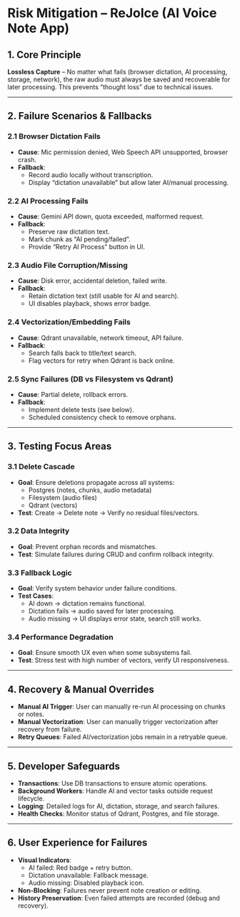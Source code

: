 # Risk Mitigation – ReJoIce (AI Voice Note App)

## 1. Core Principle

**Lossless Capture** – No matter what fails (browser dictation, AI processing, storage, network), the raw audio must always be saved and recoverable for later processing. This prevents “thought loss” due to technical issues.

---

## 2. Failure Scenarios & Fallbacks

### 2.1 Browser Dictation Fails
- **Cause**: Mic permission denied, Web Speech API unsupported, browser crash.
- **Fallback**:
  - Record audio locally without transcription.
  - Display “dictation unavailable” but allow later AI/manual processing.

### 2.2 AI Processing Fails
- **Cause**: Gemini API down, quota exceeded, malformed request.
- **Fallback**:
  - Preserve raw dictation text.
  - Mark chunk as “AI pending/failed”.
  - Provide “Retry AI Process” button in UI.

### 2.3 Audio File Corruption/Missing
- **Cause**: Disk error, accidental deletion, failed write.
- **Fallback**:
  - Retain dictation text (still usable for AI and search).
  - UI disables playback, shows error badge.

### 2.4 Vectorization/Embedding Fails
- **Cause**: Qdrant unavailable, network timeout, API failure.
- **Fallback**:
  - Search falls back to title/text search.
  - Flag vectors for retry when Qdrant is back online.

### 2.5 Sync Failures (DB vs Filesystem vs Qdrant)
- **Cause**: Partial delete, rollback errors.
- **Fallback**:
  - Implement delete tests (see below).
  - Scheduled consistency check to remove orphans.

---

## 3. Testing Focus Areas

### 3.1 Delete Cascade
- **Goal**: Ensure deletions propagate across all systems:
  - Postgres (notes, chunks, audio metadata)
  - Filesystem (audio files)
  - Qdrant (vectors)
- **Test**: Create → Delete note → Verify no residual files/vectors.

### 3.2 Data Integrity
- **Goal**: Prevent orphan records and mismatches.
- **Test**: Simulate failures during CRUD and confirm rollback integrity.

### 3.3 Fallback Logic
- **Goal**: Verify system behavior under failure conditions.
- **Test Cases**:
  - AI down → dictation remains functional.
  - Dictation fails → audio saved for later processing.
  - Audio missing → UI displays error state, search still works.

### 3.4 Performance Degradation
- **Goal**: Ensure smooth UX even when some subsystems fail.
- **Test**: Stress test with high number of vectors, verify UI responsiveness.

---

## 4. Recovery & Manual Overrides

- **Manual AI Trigger**: User can manually re-run AI processing on chunks or notes.
- **Manual Vectorization**: User can manually trigger vectorization after recovery from failure.
- **Retry Queues**: Failed AI/vectorization jobs remain in a retryable queue.

---

## 5. Developer Safeguards

- **Transactions**: Use DB transactions to ensure atomic operations.
- **Background Workers**: Handle AI and vector tasks outside request lifecycle.
- **Logging**: Detailed logs for AI, dictation, storage, and search failures.
- **Health Checks**: Monitor status of Qdrant, Postgres, and file storage.

---

## 6. User Experience for Failures

- **Visual Indicators**:
  - AI failed: Red badge + retry button.
  - Dictation unavailable: Fallback message.
  - Audio missing: Disabled playback icon.
- **Non-Blocking**: Failures never prevent note creation or editing.
- **History Preservation**: Even failed attempts are recorded (debug and recovery).